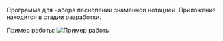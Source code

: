 Программа для набора песнопений знаменной нотацией.
Приложение находится в стадии разработки.

Пример работы:
![Пример работы](https://image.ibb.co/kr3jNe/kruk.gif)
